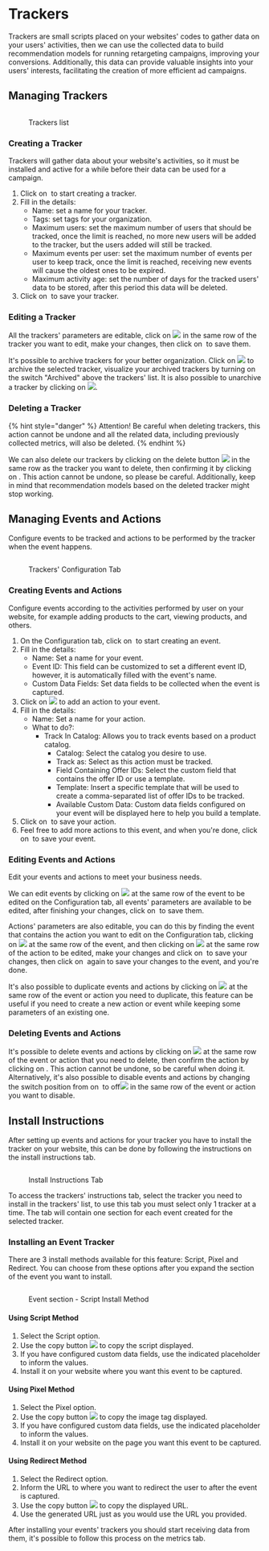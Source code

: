 # Trackers

Trackers are small scripts placed on your websites' codes to gather data on your users' activities, then we can use the collected data to build recommendation models for running retargeting campaigns, improving your conversions. Additionally, this data can provide valuable insights into your users' interests, facilitating the creation of more efficient ad campaigns.

## Managing Trackers

<figure><img src="../../.gitbook/assets/image (91).png" alt=""><figcaption><p>Trackers list</p></figcaption></figure>

### Creating a Tracker

Trackers will gather data about your website's activities, so it must be installed and active for a while before their data can be used for a campaign.

1. Click on <img src="../../.gitbook/assets/image (92).png" alt="" data-size="line"> to start creating a tracker.
2. Fill in the details:
   * Name: set a name for your tracker.
   * Tags: set tags for your organization.
   * Maximum users: set the maximum number of users that should be tracked, once the limit is reached, no more new users will be added to the tracker, but the users added will still be tracked.
   * Maximum events per user: set the maximum number of events per user to keep track, once the limit is reached, receiving new events will cause the oldest ones to be expired.
   * Maximum activity age: set the number of days for the tracked users' data to be stored, after this period this data will be deleted.
3. Click on <img src="../../.gitbook/assets/image (93).png" alt="" data-size="line"> to save your tracker.

### Editing a Tracker

All the trackers' parameters are editable, click on ![](<../../.gitbook/assets/image (95).png>) in the same row of the tracker you want to edit, make your changes, then click on <img src="../../.gitbook/assets/image (93).png" alt="" data-size="line"> to save them.

It's possible to archive trackers for your better organization. Click on ![](<../../.gitbook/assets/image (96).png>) to archive the selected tracker, visualize your archived trackers by turning on the switch "Archived" above the trackers' list. It is also possible to unarchive a tracker by clicking on ![](<../../.gitbook/assets/image (97).png>).

### Deleting a Tracker

{% hint style="danger" %}
Attention! Be careful when deleting trackers, this action cannot be undone and all the related data, including previously collected metrics, will also be deleted.
{% endhint %}

We can also delete our trackers by clicking on the delete button ![](<../../.gitbook/assets/image (98).png>) in the same row as the tracker you want to delete, then confirming it by clicking on <img src="../../.gitbook/assets/image (99).png" alt="" data-size="line">. This action cannot be undone, so please be careful. Additionally, keep in mind that recommendation models based on the deleted tracker might stop working.

## Managing Events and Actions

Configure events to be tracked and actions to be performed by the tracker when the event happens.

<figure><img src="../../.gitbook/assets/image (100).png" alt=""><figcaption><p>Trackers' Configuration Tab</p></figcaption></figure>

### Creating Events and Actions

Configure events according to the activities performed by user on your website, for example adding products to the cart, viewing products, and others.

1. On the Configuration tab, click on <img src="../../.gitbook/assets/image (101).png" alt="" data-size="original"> to start creating an event.
2. Fill in the details:
   * Name: Set a name for your event.
   * Event ID: This field can be customized to set a different event ID, however, it is automatically filled with the event's name.
   * Custom Data Fields: Set data fields to be collected when the event is captured.
3. Click on ![](<../../.gitbook/assets/image (102).png>) to add an action to your event.
4. Fill in the details:
   * Name: Set a name for your action.
   * What to do?:
     * Track In Catalog: Allows you to track events based on a product catalog.
       * Catalog: Select the catalog you desire to use.
       * Track as: Select as this action must be tracked.
       * Field Containing Offer IDs: Select the custom field that contains the offer ID or use a template.
       * Template: Insert a specific template that will be used to create a comma-separated list of offer IDs to be tracked.
       * Available Custom Data: Custom data fields configured on your event will be displayed here to help you build a template.
5. Click on <img src="../../.gitbook/assets/image (93).png" alt="" data-size="line"> to save your action.
6. Feel free to add more actions to this event, and when you're done, click on <img src="../../.gitbook/assets/image (93).png" alt="" data-size="line"> to save your event.

### Editing Events and Actions

Edit your events and actions to meet your business needs.

We can edit events by clicking on ![](<../../.gitbook/assets/image (95).png>) at the same row of the event to be edited on the Configuration tab,  all events' parameters are available to be edited, after finishing your changes, click on <img src="../../.gitbook/assets/image (93).png" alt="" data-size="line"> to save them.

Actions' parameters are also editable, you can do this by finding the event that contains the action you want to edit on the Configuration tab, clicking on ![](<../../.gitbook/assets/image (95).png>) at the same row of the event, and then clicking on ![](<../../.gitbook/assets/image (95).png>) at the same row of the action to be edited, make your changes and click on <img src="../../.gitbook/assets/image (93).png" alt="" data-size="line"> to save your changes, then click on <img src="../../.gitbook/assets/image (93).png" alt="" data-size="line"> again to save your changes to the event, and you're done.

It's also possible to duplicate events and actions by clicking on ![](<../../.gitbook/assets/image (104).png>) at the same row of the event or action you need to duplicate, this feature can be useful if you need to create a new action or event while keeping some parameters of an existing one.

### Deleting Events and Actions

It's possible to delete events and actions by clicking on ![](<../../.gitbook/assets/image (98).png>) at the same row of the event or action that you need to delete, then confirm the action by clicking on <img src="../../.gitbook/assets/image (99).png" alt="" data-size="line">. This action cannot be undone, so be careful when doing it. Alternatively, it's also possible to disable events and actions by changing the switch position from on <img src="../../.gitbook/assets/image (89).png" alt="" data-size="original"> to off![](<../../.gitbook/assets/image (90).png>) in the same row of the event or action you want to disable.

## Install Instructions

After setting up events and actions for your tracker you have to install the tracker on your website, this can be done by following the instructions on the install instructions tab.&#x20;

<figure><img src="../../.gitbook/assets/instal.png" alt=""><figcaption><p>Install Instructions Tab</p></figcaption></figure>

To access the trackers' instructions tab, select the tracker you need to install in the trackers'  list, to use this tab you must select only 1 tracker at a time. The tab will contain one section for each event created for the selected tracker.

### Installing an Event Tracker

There are 3 install methods available for this feature: Script, Pixel and Redirect. You can choose from these options after you expand the section of the event you want to install.

<figure><img src="../../.gitbook/assets/event.png" alt=""><figcaption><p>Event section - Script Install Method</p></figcaption></figure>

#### Using Script Method

1. Select the Script option.
2. Use the copy button ![](<../../.gitbook/assets/image (88).png>) to copy the script displayed.
3. If you have configured custom data fields, use the indicated placeholder to inform the values.
4. Install it on your website where you want this event to be captured.

#### Using Pixel Method

1. Select the Pixel option.
2. Use the copy button ![](<../../.gitbook/assets/image (88).png>) to copy the image tag displayed.
3. If you have configured custom data fields, use the indicated placeholder to inform the values.
4. Install it on your website on the page you want this event to be captured.

#### Using Redirect Method

1. Select the Redirect option.
2. Inform the URL to where you want to redirect the user to after the event is captured.
3. Use the copy button ![](<../../.gitbook/assets/image (88).png>) to copy the displayed URL.
4. Use the generated URL just as you would use the URL you provided.

After installing your events' trackers you should start receiving data from them, it's possible to follow this process on the metrics tab.&#x20;
